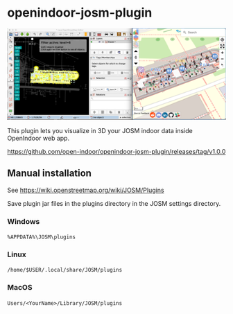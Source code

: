 # openindoor-josm-plugin

![From JOSM to https:/app.openindoor.io](Screenshot.png?raw=true "From JOSM to https:/app.openindoor.i")

This plugin lets you visualize in 3D your JOSM indoor data inside OpenIndoor web app.

https://github.com/open-indoor/openindoor-josm-plugin/releases/tag/v1.0.0

## Manual installation

See https://wiki.openstreetmap.org/wiki/JOSM/Plugins

Save plugin jar files in the plugins directory in the JOSM settings directory.

### Windows

`%APPDATA%\JOSM\plugins`

### Linux

`/home/$USER/.local/share/JOSM/plugins`

### MacOS

`Users/<YourName>/Library/JOSM/plugins`

